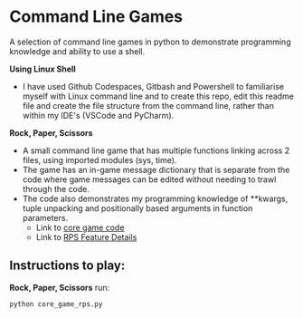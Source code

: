 # Command Line Games

A selection of command line games in python to demonstrate programming knowledge and ability to use a shell.

**Using Linux Shell**
- I have used Github Codespaces, Gitbash and Powershell to familiarise myself with Linux command line and to create this repo, edit this readme file and create the file structure from the command line, rather than within my IDE's (VSCode and PyCharm).

**Rock, Paper, Scissors**

- A small command line game that has multiple functions linking across 2 files, using imported modules (sys, time). 
- The game has an in-game message dictionary that is separate from the code where game messages can be edited without needing to trawl through the code. 
- The code also demonstrates my programming knowledge of **kwargs, tuple unpacking and positionally based arguments in function parameters.
    - Link to [core game code](./rps/core_game_rps.py)
    - Link to [RPS Feature Details](./rps/README_rps.md)

## Instructions to play:
**Rock, Paper, Scissors** run:
```bash
python core_game_rps.py
```

